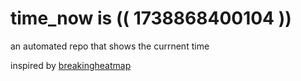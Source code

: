 # time_now is (( 1738868400104 ))

an automated repo that shows the currnent time

inspired by [breakingheatmap](https://github.com/breakingheatmap/breakingheatmap)